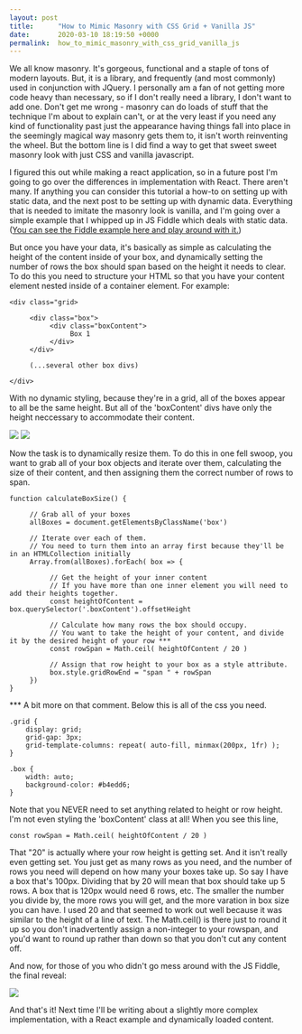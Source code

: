 ```yaml
---
layout: post
title:      "How to Mimic Masonry with CSS Grid + Vanilla JS"
date:       2020-03-10 18:19:50 +0000
permalink:  how_to_mimic_masonry_with_css_grid_vanilla_js
---
```



We all know masonry. It's gorgeous, functional and a staple of tons of modern layouts. But, it is a library, and frequently (and most commonly) used in conjunction with JQuery. I personally am a fan of not getting more code heavy than necessary, so if I don't really need a library, I don't want to add one. Don't get me wrong - masonry can do loads of stuff that the technique I'm about to explain can't, or at the very least if you need any kind of functionality past just the appearance having things fall into place in the seemingly magical way masonry gets them to, it isn't worth reinventing the wheel. But the bottom line is I did find a way to get that sweet sweet masonry look with just CSS and vanilla javascript.

I figured this out while making a react application, so in a future post I'm going to go over the differences in implementation with React. There aren't many. If anything you can consider this tutorial a how-to on setting up with static data, and the next post to be setting up with dynamic data. Everything that is needed to imitate the masonry look is vanilla, and I'm going over a simple example that I whipped up in JS Fiddle which deals with static data. ([You can see the Fiddle example here and play around with it.](https://jsfiddle.net/h1dmqtjp/4/))

But once you have your data, it's basically as simple as calculating the height of the content inside of your box, and dynamically setting the number of rows the box should span based on the height it needs to clear. To do this you need to structure your HTML so that you have your content element nested inside of a container element. For example: 

```
<div class="grid>

     <div class="box">
          <div class="boxContent">
               Box 1
          </div>
     </div>

     (...several other box divs)
		 
</div>
```

With no dynamic styling, because they're in a grid, all of the boxes appear to all be the same height. But all of the 'boxContent' divs have only the height neccessary to accommodate their content. 


![](https://ibb.co/CKYVzZ4) ![](https://ibb.co/yqPJGqZ)


Now the task is to dynamically resize them. To do this in one fell swoop, you want to grab all of your box objects and iterate over them, calculating the size of their content, and then assigning them the correct number of rows to span.

```
function calculateBoxSize() {

     // Grab all of your boxes
     allBoxes = document.getElementsByClassName('box')
		 
     // Iterate over each of them. 
     // You need to turn them into an array first because they'll be in an HTMLCollection initially
     Array.from(allBoxes).forEach( box => {
		 
          // Get the height of your inner content
          // If you have more than one inner element you will need to add their heights together.
          const heightOfContent = box.querySelector('.boxContent').offsetHeight
					
          // Calculate how many rows the box should occupy.
          // You want to take the height of your content, and divide it by the desired height of your row ***
          const rowSpan = Math.ceil( heightOfContent / 20 )
					
          // Assign that row height to your box as a style attribute.
          box.style.gridRowEnd = "span " + rowSpan
     })
}
```

*** A bit more on that comment. Below this is all of the css you need. 

```
.grid {
    display: grid;
    grid-gap: 3px;
    grid-template-columns: repeat( auto-fill, minmax(200px, 1fr) );
}

.box {
    width: auto;
    background-color: #b4edd6;
}
```

Note that you NEVER need to set anything related to height or row height. I'm not even styling the 'boxContent' class at all! When you see this line,

```const rowSpan = Math.ceil( heightOfContent / 20 )```

That "20" is actually where your row height is getting set. And it isn't really even getting set. You just get as many rows as you need, and the number of rows you need will depend on how many your boxes take up. So say I have a box that's 100px. Dividing that by 20 will mean that box should take up 5 rows. A box that is 120px would need 6 rows, etc. The smaller the number you divide by, the more rows you will get, and the more varation in box size you can have. I used 20 and that seemed to work out well because it was similar to the height of a line of text. The Math.ceil() is there just to round it up so you don't inadvertently assign a non-integer to your rowspan, and you'd want to round up rather than down so that you don't cut any content off.

And now, for those of you who didn't go mess around with the JS Fiddle, the final reveal:

![](https://ibb.co/qRBsJgY)

And that's it! Next time I'll be writing about a slightly more complex implementation, with a React example and dynamically loaded content.




